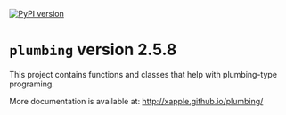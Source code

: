 [![PyPI version](https://badge.fury.io/py/plumbing.svg)](https://badge.fury.io/py/plumbing)

# `plumbing` version 2.5.8

This project contains functions and classes that help with plumbing-type programing.

More documentation is available at:
<http://xapple.github.io/plumbing/>